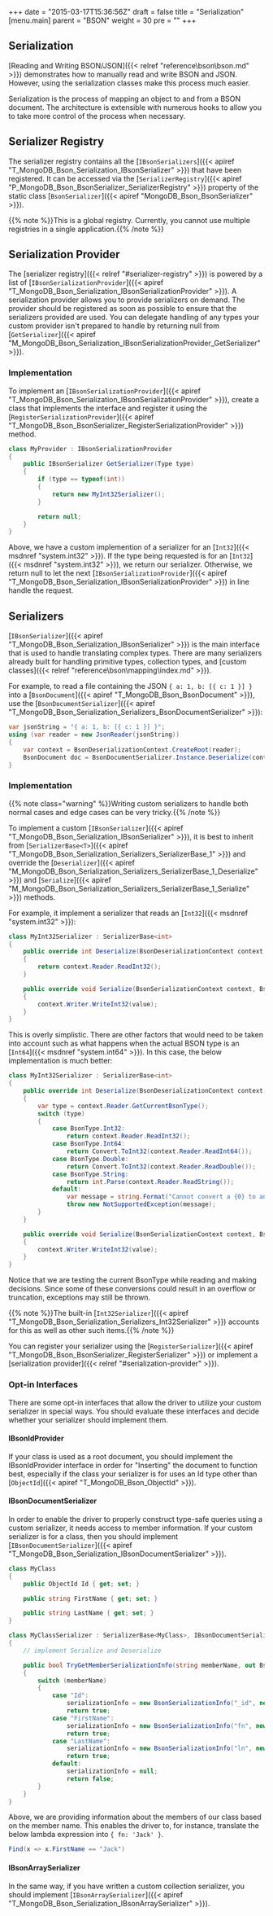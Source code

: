 +++
date = "2015-03-17T15:36:56Z"
draft = false
title = "Serialization"
[menu.main]
  parent = "BSON"
  weight = 30
  pre = "<i class='fa'></i>"
+++

## Serialization

[Reading and Writing BSON/JSON]({{< relref "reference\bson\bson.md" >}}) demonstrates how to manually read and write BSON and JSON. However, using the serialization classes make this process much easier.

Serialization is the process of mapping an object to and from a BSON document. The architecture is extensible with numerous hooks to allow you to take more control of the process when necessary. 

## Serializer Registry

The serializer registry contains all the [`IBsonSerializers`]({{< apiref "T_MongoDB_Bson_Serialization_IBsonSerializer" >}}) that have been registered. It can be accessed via the [`SerializerRegistry`]({{< apiref "P_MongoDB_Bson_BsonSerializer_SerializerRegistry" >}}) property of the static class [`BsonSerializer`]({{< apiref "MongoDB_Bson_BsonSerializer" >}}). 

{{% note %}}This is a global registry. Currently, you cannot use multiple registries in a single application.{{% /note %}}


## Serialization Provider

The [serializer registry]({{< relref "#serializer-registry" >}}) is powered by a list of [`IBsonSerializationProvider`]({{< apiref "T_MongoDB_Bson_Serialization_IBsonSerializationProvider" >}}). A serialization provider allows you to provide serializers on demand. The provider should be registered as soon as possible to ensure that the serializers provided are used. You can delegate handling of any types your custom provider isn't prepared to handle by returning null from [`GetSerializer`]({{< apiref "M_MongoDB_Bson_Serialization_IBsonSerializationProvider_GetSerializer" >}}).


### Implementation

To implement an [`IBsonSerializationProvider`]({{< apiref "T_MongoDB_Bson_Serialization_IBsonSerializationProvider" >}}), create a class that implements the interface and register it using the [`RegisterSerializationProvider`]({{< apiref "T_MongoDB_Bson_BsonSerializer_RegisterSerializationProvider" >}}) method.

```csharp
class MyProvider : IBsonSerializationProvider
{
    public IBsonSerializer GetSerializer(Type type)
    {
        if (type == typeof(int))
        {
            return new MyInt32Serializer();
        }        

        return null;
    }
}
```

Above, we have a custom implemention of a serializer for an [`Int32`]({{< msdnref "system.int32" >}}). If the type being requested is for an [`Int32`]({{< msdnref "system.int32" >}}), we return our serializer. Otherwise, we return null to let the next [`IBsonSerializationProvider`]({{< apiref "T_MongoDB_Bson_Serialization_IBsonSerializationProvider" >}}) in line handle the request.


## Serializers

[`IBsonSerializer`]({{< apiref "T_MongoDB_Bson_Serialization_IBsonSerializer" >}}) is the main interface that is used to handle translating complex types. There are many serializers already built for handling primitive types, collection types, and [custom classes]({{< relref "reference\bson\mapping\index.md" >}}).

For example, to read a file containing the JSON `{ a: 1, b: [{ c: 1 }] }` into a [`BsonDocument`]({{< apiref "T_MongoDB_Bson_BsonDocument" >}}), use the [`BsonDocumentSerializer`]({{< apiref "T_MongoDB_Bson_Serialization_Serializers_BsonDocumentSerializer" >}}):

```csharp
var jsonString = "{ a: 1, b: [{ c: 1 }] }";
using (var reader = new JsonReader(jsonString))
{
	var context = BsonDeserializationContext.CreateRoot(reader);
	BsonDocument doc = BsonDocumentSerializer.Instance.Deserialize(context);
}
```

### Implementation

{{% note class="warning" %}}Writing custom serializers to handle both normal cases and edge cases can be very tricky.{{% /note %}}

To implement a custom [`IBsonSerializer`]({{< apiref "T_MongoDB_Bson_Serialization_IBsonSerializer" >}}), it is best to inherit from [`SerializerBase<T>`]({{< apiref "T_MongoDB_Bson_Serialization_Serializers_SerializerBase_1" >}}) and override the [`Deserializer`]({{< apiref "M_MongoDB_Bson_Serialization_Serializers_SerializerBase_1_Deserialize" >}}) and [`Serialize`]({{< apiref "M_MongoDB_Bson_Serialization_Serializers_SerializerBase_1_Serialize" >}}) methods.

For example, it implement a serializer that reads an [`Int32`]({{< msdnref "system.int32" >}}):

```csharp
class MyInt32Serializer : SerializerBase<int>
{
    public override int Deserialize(BsonDeserializationContext context, BsonDeserializationArgs args)
    {
        return context.Reader.ReadInt32();
    }

    public override void Serialize(BsonSerializationContext context, BsonSerializationArgs args, int value)
    {
        context.Writer.WriteInt32(value);
    }
}
```

This is overly simplistic. There are other factors that would need to be taken into account such as what happens when the actual BSON type is an [`Int64`]({{< msdnref "system.int64" >}}). In this case, the below implementation is much better:


```csharp
class MyInt32Serializer : SerializerBase<int>
{
    public override int Deserialize(BsonDeserializationContext context, BsonDeserializationArgs args)
    {
        var type = context.Reader.GetCurrentBsonType();
        switch (type)
        {
            case BsonType.Int32:
                return context.Reader.ReadInt32();
            case BsonType.Int64:
                return Convert.ToInt32(context.Reader.ReadInt64());
            case BsonType.Double:
                return Convert.ToInt32(context.Reader.ReadDouble());
            case BsonType.String:
                return int.Parse(context.Reader.ReadString());
            default:
                var message = string.Format("Cannot convert a {0} to an Int32.", type);
                throw new NotSupportedException(message);
        }
    }

    public override void Serialize(BsonSerializationContext context, BsonSerializationArgs args, int value)
    {
        context.Writer.WriteInt32(value);
    }
}
```

Notice that we are testing the current BsonType while reading and making decisions. Since some of these conversions could result in an overflow or truncation, exceptions may still be thrown.

{{% note %}}The built-in [`Int32Serializer`]({{< apiref "T_MongoDB_Bson_Serialization_Serializers_Int32Serializer" >}}) accounts for this as well as other such items.{{% /note %}}

You can register your serializer using the [`RegisterSerializer`]({{< apiref "T_MongoDB_Bson_BsonSerializer_RegisterSerializer" >}}) or implement a [serialization provider]({{< relref "#serialization-provider" >}}).


### Opt-in Interfaces

There are some opt-in interfaces that allow the driver to utilize your custom serializer in special ways. You should evaluate these interfaces and decide whether your serializer should implement them.


#### IBsonIdProvider

If your class is used as a root document, you should implement the IBsonIdProvider interface in order for "Inserting" the document to function best, especially if the class your serializer is for uses an Id type other than [`ObjectId`]({{< apiref "T_MongoDB_Bson_ObjectId" >}}).


#### IBsonDocumentSerializer

In order to enable the driver to properly construct type-safe queries using a custom serializer, it needs access to member information. If your custom serializer is for a class, then you should implement [`IBsonDocumentSerializer`]({{< apiref "T_MongoDB_Bson_Serialization_IBsonDocumentSerializer" >}}).

```csharp
class MyClass
{
    public ObjectId Id { get; set; }

    public string FirstName { get; set; }

    public string LastName { get; set; }
}

class MyClassSerializer : SerializerBase<MyClass>, IBsonDocumentSerializer
{
    // implement Serialize and Deserialize

    public bool TryGetMemberSerializationInfo(string memberName, out BsonSerializationInfo serializationInfo)
    {
        switch (memberName)
        {
            case "Id":
                serializationInfo = new BsonSerializationInfo("_id", new ObjectIdSerializer(), typeof(ObjectId));
                return true;
            case "FirstName":
                serializationInfo = new BsonSerializationInfo("fn", new StringSerializer(), typeof(string));
                return true;
            case "LastName":
                serializationInfo = new BsonSerializationInfo("ln", new StringSerializer(), typeof(string));
                return true;
            default:
                serializationInfo = null;
                return false;
        }
    }
}
```

Above, we are providing information about the members of our class based on the member name. This enables the driver to, for instance, translate the below lambda expression into `{ fn: 'Jack' }`.

```csharp
Find(x => x.FirstName == "Jack")
```

#### IBsonArraySerializer

In the same way, if you have written a custom collection serializer, you should implement [`IBsonArraySerializer`]({{< apiref "T_MongoDB_Bson_Serialization_IBsonArraySerializer" >}}).